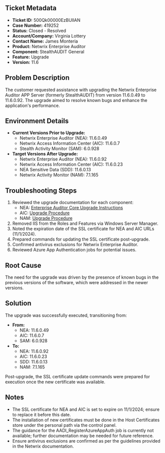 ## Ticket Metadata
- **Ticket ID:** 500Qk00000EzBUlIAN
- **Case Number:** 419252
- **Status:** Closed - Resolved
- **Account/Company:** Virginia Lottery
- **Contact Name:** James Monteria
- **Product:** Netwrix Enterprise Auditor
- **Component:** StealthAUDIT General
- **Feature:** Upgrade
- **Version:** 11.6

## Problem Description
The customer requested assistance with upgrading the Netwrix Enterprise Auditor APP Server (formerly StealthAUDIT) from version 11.6.0.49 to 11.6.0.92. The upgrade aimed to resolve known bugs and enhance the application's performance.

## Environment Details
- **Current Versions Prior to Upgrade:**
  - Netwrix Enterprise Auditor (NEA): 11.6.0.49
  - Netwrix Access Information Center (AIC): 11.6.0.7
  - Stealth Activity Monitor (SAM): 6.0.928
- **Target Versions After Upgrade:**
  - Netwrix Enterprise Auditor (NEA): 11.6.0.92
  - Netwrix Access Information Center (AIC): 11.6.0.23
  - NEA Sensitive Data (SDD): 11.6.0.13
  - Netwrix Activity Monitor (NAM): 7.1.165

## Troubleshooting Steps
1. Reviewed the upgrade documentation for each component:
   - NEA: [Enterprise Auditor Core Upgrade Instructions](https://helpcenter.netwrix.com/bundle/EnterpriseAuditor_11.6/page/Content/EnterpriseAuditor/Install/Application/Upgrade/Wizard.htm)
   - AIC: [Upgrade Procedure](https://helpcenter.netwrix.com/bundle/AIC_11.6/page/Content/Access/InformationCenter/Installation/Upgrade.htm)
   - NAM: [Upgrade Procedure](https://helpcenter.netwrix.com/bundle/ActivityMonitor_7.1/page/Content/ActivityMonitor/Install/Upgrade.htm)
2. Removed IIS from the Roles and Features via Windows Server Manager.
3. Noted the expiration date of the SSL certificate for NEA and AIC URLs (11/1/2024).
4. Prepared commands for updating the SSL certificate post-upgrade.
5. Confirmed antivirus exclusions for Netwrix Enterprise Auditor.
6. Reviewed Azure App Authentication jobs for potential issues.

## Root Cause
The need for the upgrade was driven by the presence of known bugs in the previous versions of the software, which were addressed in the newer versions.

## Solution
The upgrade was successfully executed, transitioning from:
- **From:**
  - NEA: 11.6.0.49
  - AIC: 11.6.0.7
  - SAM: 6.0.928
- **To:**
  - NEA: 11.6.0.92
  - AIC: 11.6.0.23
  - SDD: 11.6.0.13
  - NAM: 7.1.165

Post-upgrade, the SSL certificate update commands were prepared for execution once the new certificate was available.

## Notes
- The SSL certificate for NEA and AIC is set to expire on 11/1/2024; ensure to replace it before this date.
- The installation of new certificates must be done in the Host Certificates store under the personal path via the control panel.
- The guidance for the AADI_RegisterAzureAppAuth job is currently not available; further documentation may be needed for future reference.
- Ensure antivirus exclusions are confirmed as per the guidelines provided in the Netwrix documentation.
